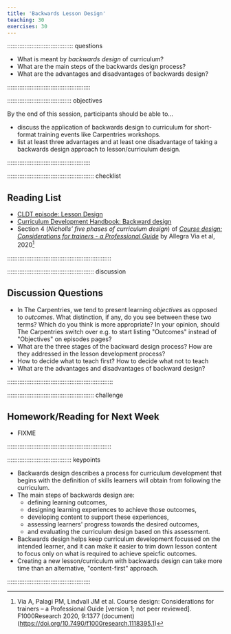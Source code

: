 ```yaml
---
title: 'Backwards Lesson Design'
teaching: 30
exercises: 30
---
```


:::::::::::::::::::::::::::::::::::::: questions 

- What is meant by _backwards design_ of curriculum?
- What are the main steps of the backwards design process?
- What are the advantages and disadvantages of backwards design?

::::::::::::::::::::::::::::::::::::::::::::::::

::::::::::::::::::::::::::::::::::::: objectives

By the end of this session, participants should be able to...

- discuss the application of backwards design to curriculum for short-format training events
  like Carpentries workshops.
- list at least three advantages and at least one disadvantage of 
  taking a backwards design approach to lesson/curriculum design.

::::::::::::::::::::::::::::::::::::::::::::::::

:::::::::::::::::::::::::::::::::::::::::::::::::: checklist

## Reading List

- [CLDT episode: Lesson Design](https://carpentries.github.io/lesson-development-training/02-lesson-design.html)
- [Curriculum Development Handbook: Backward design](https://carpentries.github.io/curriculum-development/guiding-principles.html#backward-design)
- Section 4 (_Nicholls’ five phases of curriculum design_) of [_Course design: Considerations for trainers - a Professional Guide_](https://doi.org/10.7490/f1000research.1118395.1) by Allegra Via et al, 2020[^1]

::::::::::::::::::::::::::::::::::::::::::::::::::::::::::::

:::::::::::::::::::::::::::::::::::::::::::::::::: discussion

## Discussion Questions

- In The Carpentries, we tend to present learning _objectives_ as opposed to _outcomes_. 
  What distinction, if any, do you see between these two terms?
  Which do you think is more appropriate?
  In your opinion, should The Carpentries switch over 
  e.g. to start listing "Outcomes" instead of "Objectives" on episodes pages?
- What are the three stages of the backward design process? How are they addressed in the lesson development process?
- How to decide what to teach first? How to decide what not to teach
- What are the advantages and disadvantages of backward design?

:::::::::::::::::::::::::::::::::::::::::::::::::::::::::::::

:::::::::::::::::::::::::::::::::::::::::::::::::: challenge

## Homework/Reading for Next Week

- FIXME

::::::::::::::::::::::::::::::::::::::::::::::::::::::::::::

::::::::::::::::::::::::::::::::::::: keypoints 

- Backwards design describes a process for curriculum development that 
  begins with the definition of skills learners will obtain from following the curriculum.
- The main steps of backwards design are: 
  - defining learning outcomes, 
  - designing learning experiences to achieve those outcomes,
  - developing content to support these experiences,
  - assessing learners' progress towards the desired outcomes,
  - and evaluating the curriculum design based on this assessment.
- Backwards design helps keep curriculum development focussed on the intended learner, 
  and it can make it easier to trim down lesson content to focus only on 
  what is required to achieve speicfic outcomes.
- Creating a new lesson/curriculum with backwards design can take more time 
  than an alternative, "content-first" approach.

::::::::::::::::::::::::::::::::::::::::::::::::

[^1]: Via A, Palagi PM, Lindvall JM et al. Course design: Considerations for trainers – a Professional Guide [version 1; not peer reviewed]. F1000Research 2020, 9:1377 (document) (https://doi.org/10.7490/f1000research.1118395.1)
